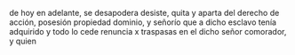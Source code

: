 de hoy en adelante, se desapodera desiste, quita y aparta del derecho de acción, posesión propiedad dominio, y señorío que a dicho esclavo tenía adquirido y todo lo cede renuncia x traspasas en el dicho señor comorador, y quien